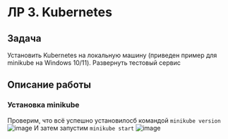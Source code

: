 # ЛР 3. Kubernetes

## Задача
Установить Kubernetes на локальную машину (приведен пример для minikube на Windows 10/11). Развернуть
тестовый сервис

## Описание работы
### Установка minikube
 Проверим, что всё успешно установилосб командой `minikube version`
 ![image](https://github.com/user-attachments/assets/595767ce-e76e-483e-8f24-1906170cd9dc)
И затем запустим `minikube start`
![image](https://github.com/user-attachments/assets/ddb3a09c-dba5-4fae-918d-63ad7d881bdc)
